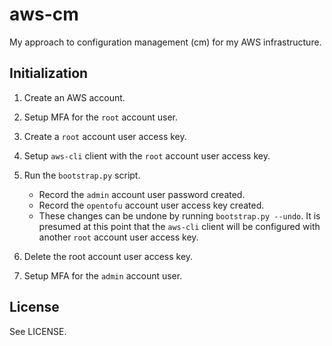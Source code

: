 # aws-cm

My approach to configuration management (cm) for my AWS infrastructure.

## Initialization

1. Create an AWS account.
2. Setup MFA for the `root` account user.
3. Create a `root` account user access key.
4. Setup `aws-cli` client with the `root` account user access key.
5. Run the `bootstrap.py` script.

   - Record the `admin` account user password created.
   - Record the `opentofu` account user access key created.
   - These changes can be undone by running `bootstrap.py --undo`. It is presumed
     at this point that the `aws-cli` client will be configured with another `root`
     account user access key.

6. Delete the root account user access key.
7. Setup MFA for the `admin` account user.

## License

See LICENSE.
